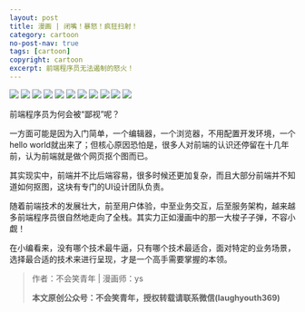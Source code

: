 ```yaml
---
layout: post
title: 漫画 | 闭嘴！暴怒！疯狂扫射！
category: cartoon
no-post-nav: true
tags: [cartoon]
copyright: cartoon
excerpt: 前端程序员无法遏制的怒火！
---
```


![](http://favorites.ren/assets/images/2020/cartoon/saoshe/saoshe01.jpg)
![](http://favorites.ren/assets/images/2020/cartoon/saoshe/saoshe02.jpg)
![](http://favorites.ren/assets/images/2020/cartoon/saoshe/saoshe03.jpg)
![](http://favorites.ren/assets/images/2020/cartoon/saoshe/saoshe04.jpg)
![](http://favorites.ren/assets/images/2020/cartoon/saoshe/saoshe05.jpg)
![](http://favorites.ren/assets/images/2020/cartoon/saoshe/saoshe06.jpg)
![](http://favorites.ren/assets/images/2020/cartoon/saoshe/saoshe07.jpg)
![](http://favorites.ren/assets/images/2020/cartoon/saoshe/saoshe08.jpg)
![](http://favorites.ren/assets/images/2020/cartoon/saoshe/saoshe09.jpg)
![](http://favorites.ren/assets/images/2020/cartoon/saoshe/saoshe10.jpg)
![](http://favorites.ren/assets/images/2020/cartoon/saoshe/saoshe11.jpg)



前端程序员为何会被“鄙视”呢？

一方面可能是因为入门简单，一个编辑器，一个浏览器，不用配置开发环境，一个hello world就出来了；但核心原因恐怕是，很多人对前端的认识还停留在十几年前，认为前端就是做个网页抠个图而已。

其实现实中，前端并不比后端容易，很多时候还更加复杂，而且大部分前端并不知道如何抠图，这块有专门的UI设计团队负责。

随着前端技术的发展壮大，前至用户体验，中至业务交互，后至服务架构，越来越多前端程序员很自然地走向了全栈。其实力正如漫画中的那一大梭子子弹，不容小觑！

在小编看来，没有哪个技术最牛逼，只有哪个技术最适合，面对特定的业务场景，选择最合适的技术来进行呈现，才是一个高手需要掌握的本领。


>作者：不会笑青年 | 漫画师：ys
>
>**本文原创公众号：不会笑青年，授权转载请联系微信(laughyouth369)**